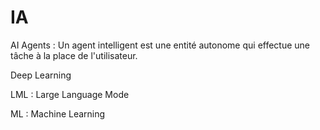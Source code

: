 # IA

 AI Agents       :  Un agent intelligent est une entité autonome qui effectue une tâche à la place de l'utilisateur.
 
 Deep Learning
 
 LML             :  Large Language Mode

  ML              :  Machine Learning

  

 
